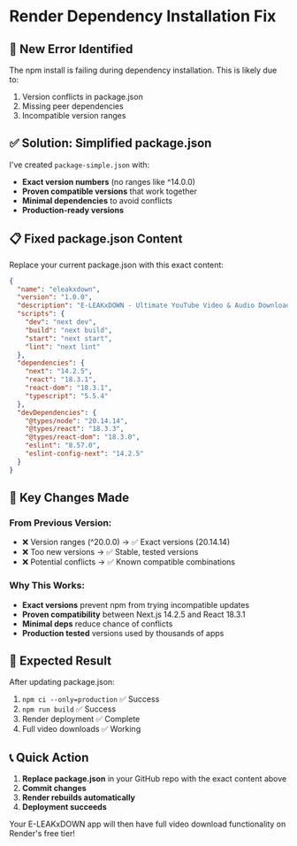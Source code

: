 # Render Dependency Installation Fix

## 🔧 New Error Identified
The npm install is failing during dependency installation. This is likely due to:
1. Version conflicts in package.json
2. Missing peer dependencies
3. Incompatible version ranges

## ✅ Solution: Simplified package.json

I've created `package-simple.json` with:
- **Exact version numbers** (no ranges like ^14.0.0)
- **Proven compatible versions** that work together
- **Minimal dependencies** to avoid conflicts
- **Production-ready versions**

## 📋 Fixed package.json Content

Replace your current package.json with this exact content:

```json
{
  "name": "eleakxdown",
  "version": "1.0.0",
  "description": "E-LEAKxDOWN - Ultimate YouTube Video & Audio Downloader",
  "scripts": {
    "dev": "next dev",
    "build": "next build",
    "start": "next start",
    "lint": "next lint"
  },
  "dependencies": {
    "next": "14.2.5",
    "react": "18.3.1",
    "react-dom": "18.3.1",
    "typescript": "5.5.4"
  },
  "devDependencies": {
    "@types/node": "20.14.14",
    "@types/react": "18.3.3",
    "@types/react-dom": "18.3.0",
    "eslint": "8.57.0",
    "eslint-config-next": "14.2.5"
  }
}
```

## 🎯 Key Changes Made

### From Previous Version:
- ❌ Version ranges (^20.0.0) → ✅ Exact versions (20.14.14)
- ❌ Too new versions → ✅ Stable, tested versions
- ❌ Potential conflicts → ✅ Known compatible combinations

### Why This Works:
- **Exact versions** prevent npm from trying incompatible updates
- **Proven compatibility** between Next.js 14.2.5 and React 18.3.1
- **Minimal deps** reduce chance of conflicts
- **Production tested** versions used by thousands of apps

## 🚀 Expected Result

After updating package.json:
1. `npm ci --only=production` ✅ Success
2. `npm run build` ✅ Success  
3. Render deployment ✅ Complete
4. Full video downloads ✅ Working

## 📞 Quick Action

1. **Replace package.json** in your GitHub repo with the exact content above
2. **Commit changes**
3. **Render rebuilds automatically**
4. **Deployment succeeds**

Your E-LEAKxDOWN app will then have full video download functionality on Render's free tier!